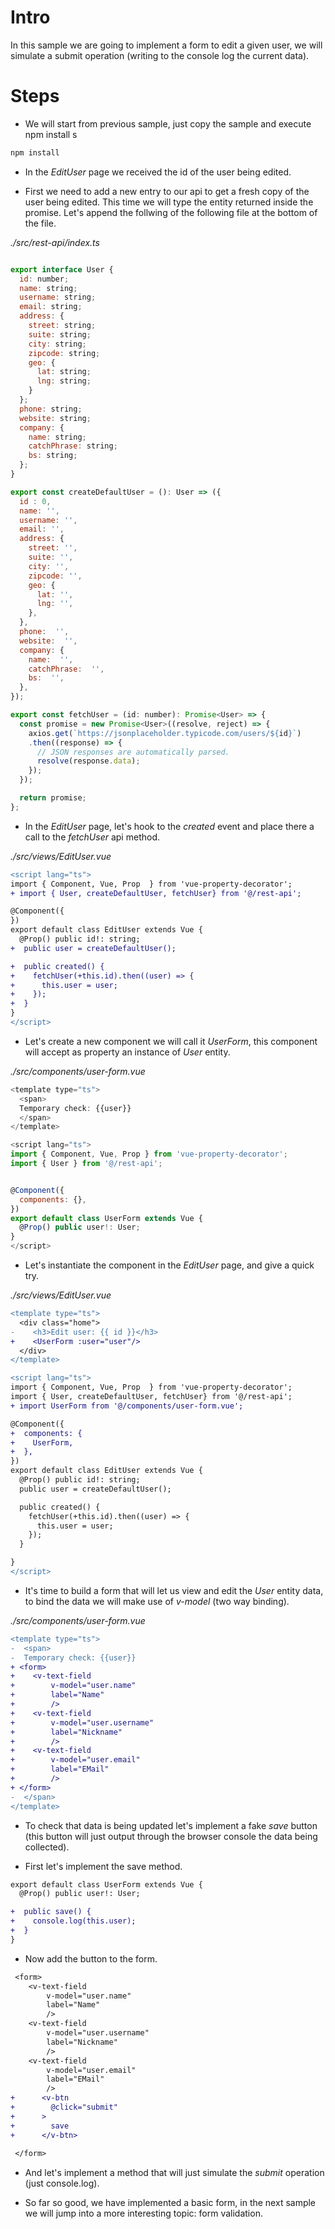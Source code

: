 # Intro

In this sample we are going to implement a form to edit a given user, we will
simulate a submit operation (writing to the console log the current data).

# Steps

- We will start from previous sample, just copy the sample and execute npm install
s
```bash
npm install
```

- In the _EditUser_ page we received the id of the user being edited.

- First we need to add a new entry to our api to get a fresh copy of 
the user being edited. This time we will type the entity returned inside the promise. Let's append the follwing of the following file at the bottom of the file.

_./src/rest-api/index.ts_

```javascript

export interface User {
  id: number;
  name: string;
  username: string;
  email: string;
  address: {
    street: string;
    suite: string;
    city: string;
    zipcode: string;
    geo: {
      lat: string;
      lng: string;
    }
  };
  phone: string;
  website: string;
  company: {
    name: string;
    catchPhrase: string;
    bs: string;
  };
}

export const createDefaultUser = (): User => ({
  id : 0,
  name: '',
  username: '',
  email: '',
  address: {
    street: '',
    suite: '',
    city: '',
    zipcode: '',
    geo: {
      lat: '',
      lng: '',
    },
  },
  phone:  '',
  website:  '',
  company: {
    name:  '',
    catchPhrase:  '',
    bs:  '',
  },
});

export const fetchUser = (id: number): Promise<User> => {
  const promise = new Promise<User>((resolve, reject) => {
    axios.get(`https://jsonplaceholder.typicode.com/users/${id}`)
    .then((response) => {
      // JSON responses are automatically parsed.
      resolve(response.data);
    });
  });

  return promise;
};
```

- In the _EditUser_ page, let's hook to the _created_ event and 
place there a call to the _fetchUser_ api method.

_./src/views/EditUser.vue_

```diff
<script lang="ts">
import { Component, Vue, Prop  } from 'vue-property-decorator';
+ import { User, createDefaultUser, fetchUser} from '@/rest-api';

@Component({
})
export default class EditUser extends Vue {
  @Prop() public id!: string;
+  public user = createDefaultUser();

+  public created() {
+    fetchUser(+this.id).then((user) => {
+      this.user = user;
+    });
+  }
}
</script>
```

- Let's create a new component we will call it _UserForm_, this component will accept as property an instance of _User_ entity.

_./src/components/user-form.vue_

```javascript
<template type="ts">
  <span>
  Temporary check: {{user}}
  </span>
</template>

<script lang="ts">
import { Component, Vue, Prop } from 'vue-property-decorator';
import { User } from '@/rest-api';


@Component({
  components: {},
})
export default class UserForm extends Vue {
  @Prop() public user!: User;
}
</script>
```

- Let's instantiate the component in the _EditUser_ page, and give a quick try.

_./src/views/EditUser.vue_

```diff
<template type="ts">
  <div class="home">
-    <h3>Edit user: {{ id }}</h3>
+    <UserForm :user="user"/>
  </div>
</template>

<script lang="ts">
import { Component, Vue, Prop  } from 'vue-property-decorator';
import { User, createDefaultUser, fetchUser} from '@/rest-api';
+ import UserForm from '@/components/user-form.vue';

@Component({
+  components: {
+    UserForm,
+  },
})
export default class EditUser extends Vue {
  @Prop() public id!: string;
  public user = createDefaultUser();

  public created() {
    fetchUser(+this.id).then((user) => {
      this.user = user;
    });
  }

}
</script>
```

- It's time to build a form that will let us view and edit the _User_ entity data,
to bind the data we will make use of _v-model_ (two way binding).

_./src/components/user-form.vue_

```diff
<template type="ts">
-  <span>
-  Temporary check: {{user}}
+ <form>
+    <v-text-field
+        v-model="user.name"
+        label="Name"
+        />
+    <v-text-field
+        v-model="user.username"
+        label="Nickname"
+        />
+    <v-text-field
+        v-model="user.email"
+        label="EMail"
+        />
+ </form>
-  </span>
</template>
```

- To check that data is being updated let's implement a fake _save_ button (this
button will just output through the browser console the data being collected).

- First let's implement the save method.

```diff
export default class UserForm extends Vue {
  @Prop() public user!: User;

+  public save() {
+    console.log(this.user);
+  }
}
```

- Now add the button to the form.

```diff
 <form>
    <v-text-field
        v-model="user.name"
        label="Name"
        />
    <v-text-field
        v-model="user.username"
        label="Nickname"
        />
    <v-text-field
        v-model="user.email"
        label="EMail"
        />
+      <v-btn
+        @click="submit"
+      >
+        save
+      </v-btn>
    
 </form>
```

- And let's implement a method that will just simulate the _submit_ operation (just console.log).



- So far so good, we have implemented a basic form, in the next sample we will jump
into a more interesting topic: form validation.